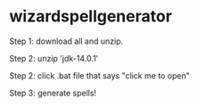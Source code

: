 # wizardspellgenerator
Step 1: download all and unzip.

Step 2: unzip 'jdk-14.0.1'

Step 2: click .bat file that says "click me to open"

Step 3: generate spells!
